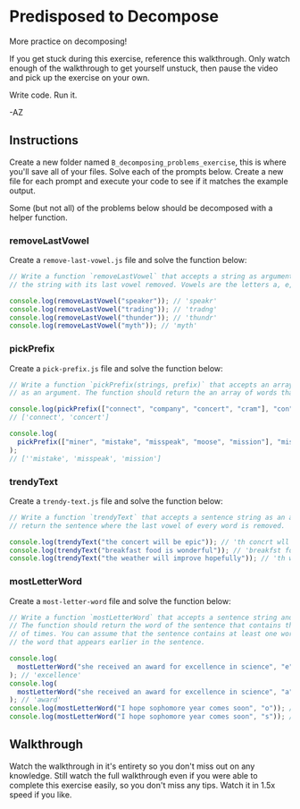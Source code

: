# Predisposed to Decompose

More practice on decomposing!

If you get stuck during this exercise, reference this walkthrough. Only watch enough of the
walkthrough to get yourself unstuck, then pause the video and pick up the exercise on your own.

Write code. Run it.

-AZ

## Instructions

Create a new folder named `B_decomposing_problems_exercise`, this is where you'll save all of your
files. Solve each of the prompts below. Create a new file for each prompt and execute your code to
see if it matches the example output.

Some (but not all) of the problems below should be decomposed with a helper function.

### removeLastVowel

Create a `remove-last-vowel.js` file and solve the function below:

```js
// Write a function `removeLastVowel` that accepts a string as argument. The function should return
// the string with its last vowel removed. Vowels are the letters a, e, i, o, u

console.log(removeLastVowel("speaker")); // 'speakr'
console.log(removeLastVowel("trading")); // 'tradng'
console.log(removeLastVowel("thunder")); // 'thundr'
console.log(removeLastVowel("myth")); // 'myth'
```

### pickPrefix

Create a `pick-prefix.js` file and solve the function below:

```js
// Write a function `pickPrefix(strings, prefix)` that accepts an array of strings and a prefix string
// as an argument. The function should return the an array of words that begin with the prefix.

console.log(pickPrefix(["connect", "company", "concert", "cram"], "con"));
// ['connect', 'concert']

console.log(
  pickPrefix(["miner", "mistake", "misspeak", "moose", "mission"], "mis")
);
// [''mistake', 'misspeak', 'mission']
```

### trendyText

Create a `trendy-text.js` file and solve the function below:

```js
// Write a function `trendyText` that accepts a sentence string as an argument. The function should
// return the sentence where the last vowel of every word is removed.

console.log(trendyText("the concert will be epic")); // 'th concrt wll be epc'
console.log(trendyText("breakfast food is wonderful")); // 'breakfst fod s wonderfl'
console.log(trendyText("the weather will improve hopefully")); // 'th weathr wll improv hopeflly'
```

### mostLetterWord

Create a `most-letter-word` file and solve the function below:

```js
// Write a function `mostLetterWord` that accepts a sentence string and a character as arguments.
// The function should return the word of the sentence that contains the character the most number
// of times. You can assume that the sentence contains at least one word. If there is a tie, return
// the word that appears earlier in the sentence.

console.log(
  mostLetterWord("she received an award for excellence in science", "e")
); // 'excellence'
console.log(
  mostLetterWord("she received an award for excellence in science", "a")
); // 'award'
console.log(mostLetterWord("I hope sophomore year comes soon", "o")); // 'sophomore'
console.log(mostLetterWord("I hope sophomore year comes soon", "s")); // 'sophomore'
```

## Walkthrough

Watch the walkthrough in it's entirety so you don't miss out on any knowledge. Still watch the full
walkthrough even if you were able to complete this exercise easily, so you don't miss any tips.
Watch it in 1.5x speed if you like.
